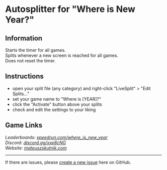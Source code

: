 # Autosplitter for "Where is New Year?"
## Information
Starts the timer for all games.  
Splits whenever a new screen is reached for all games.  
Does not reset the timer.

## Instructions
* open your split file (any category) and right-click "LiveSplit" > "Edit Splits..."
* set your game name to "Where is [YEAR]?"
* click the "Activate" button above your splits
* check and edit the settings to your liking

## Game Links
*Leaderboards: [speedrun.com/where_is_new_year](https://speedrun.com/where_is_new_year)*  
*Discord: [discord.gg/xxe8cNG](https://discord.gg/xxe8cNG)*  
*Website: [mateuszskutnik.com](https://mateuszskutnik.com)*

---
If there are issues, please [create a new issue](https://github.com/just-ero/AutoSplitTools/issues/new/choose) here on GitHub.